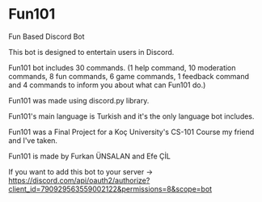 # Fun101
Fun Based Discord Bot

This bot is designed to entertain users in Discord.

Fun101 bot includes 30 commands. 
(1 help command, 10 moderation commands, 8 fun commands, 6 game commands, 1 feedback command and 4 commands to inform you about what can Fun101 do.)

Fun101 was made using discord.py library.

Fun101's main language is Turkish and it's the only language bot includes.

Fun101 was a Final Project for a Koç University's CS-101 Course my friend and I've taken.

Fun101 is made by Furkan ÜNSALAN and Efe ÇİL

If you want to add this bot to your server -> https://discord.com/api/oauth2/authorize?client_id=790929563559002122&permissions=8&scope=bot
